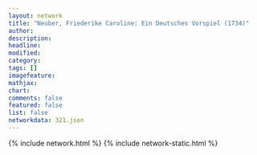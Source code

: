 ```yaml
---
layout: network
title: "Neuber, Friederike Caroline: Ein Deutsches Vorspiel (1734)"
author:
description:
headline:
modified:
category:
tags: []
imagefeature: 
mathjax: 
chart: 
comments: false
featured: false
list: false
networkdata: 321.json
---
```

{% include network.html %}
{% include network-static.html %}
